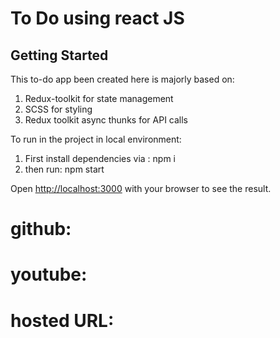 # To Do using react JS

## Getting Started
This to-do app been created here is majorly based on:
1. Redux-toolkit for state management
2. SCSS for styling
3. Redux toolkit async thunks for API calls 

To run in the project in local environment:
1. First install dependencies via : npm i
2. then run: npm start

Open [http://localhost:3000](http://localhost:3000) with your browser to see the result.

# github: 
# youtube: 
# hosted URL:

